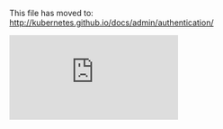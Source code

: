 <!-- BEGIN MUNGE: UNVERSIONED_WARNING -->


<!-- END MUNGE: UNVERSIONED_WARNING -->

This file has moved to: http://kubernetes.github.io/docs/admin/authentication/




<!-- BEGIN MUNGE: IS_VERSIONED -->
<!-- TAG IS_VERSIONED -->
<!-- END MUNGE: IS_VERSIONED -->


<!-- BEGIN MUNGE: GENERATED_ANALYTICS -->
[![Analytics](https://kubernetes-site.appspot.com/UA-36037335-10/GitHub/docs/admin/authentication.md?pixel)]()
<!-- END MUNGE: GENERATED_ANALYTICS -->
